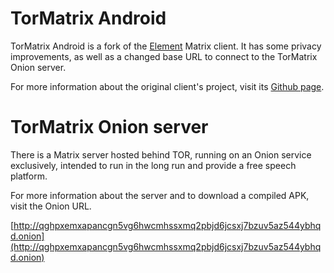 
# TorMatrix Android

TorMatrix Android is a fork of the [Element](https://element.io/) Matrix client. It has some privacy improvements, as well as a changed base URL to connect to the TorMatrix Onion server.

For more information about the original client's project, visit its [Github page](https://github.com/element-hq/element-android/).

# TorMatrix Onion server

There is a Matrix server hosted behind TOR, running on an Onion service exclusively, intended to run in the long run and provide a free speech platform.

For more information about the server and to download a compiled APK, visit the Onion URL.

[http://qghpxemxapancgn5vg6hwcmhssxmq2pbjd6jcsxj7bzuv5az544ybhqd.onion](http://qghpxemxapancgn5vg6hwcmhssxmq2pbjd6jcsxj7bzuv5az544ybhqd.onion)

